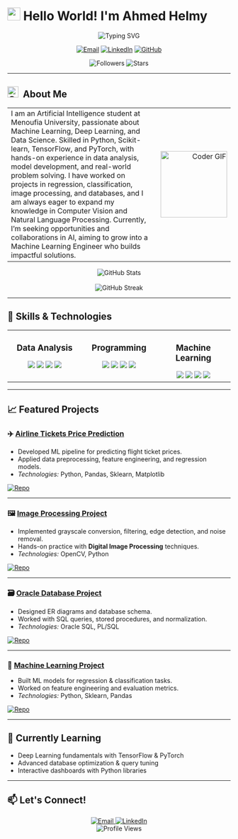 # <img src="https://raw.githubusercontent.com/TheDudeThatCode/TheDudeThatCode/master/Assets/Hi.gif" width="29px"> Hello World! I'm Ahmed Helmy

<div align="center">
  <img src="https://readme-typing-svg.herokuapp.com?font=Fira+Code&pause=1000&color=8be9fd&center=true&vCenter=true&width=435&lines=AI+Student+%7C+Machine+Learning;Machine+Learning+Developer;Future+ML+Engineer" alt="Typing SVG" />
</div>

<p align="center">
  <a href="mailto:minaibrahim365@gmail.com"><img src="https://img.shields.io/badge/Email-D14836?style=for-the-badge&logo=gmail&logoColor=white" alt="Email" /></a>
  <a href="https://www.linkedin.com/in/mina-ibrahim-ab7472313"><img src="https://img.shields.io/badge/LinkedIn-0077B5?style=for-the-badge&logo=linkedin&logoColor=white" alt="LinkedIn" /></a>
  <a href="https://github.com/MinaIbrahim365"><img src="https://img.shields.io/badge/GitHub-100000?style=for-the-badge&logo=github&logoColor=white" alt="GitHub" /></a>
</p>

<p align="center">
<img alt="Followers" src="https://img.shields.io/github/followers/Meda12623?label=Followers&style=social">
<img alt="Stars" src="https://img.shields.io/github/stars/Meda12623?label=Stars&style=social">

</p>

---

## <img alt="GIF" src="https://github.com/SP-XD/SP-XD/blob/main/images/Developer.gif" width="25" /> &nbsp;About Me

<table>
  <tr>
    <td width="65%" valign="top">
   I am an Artificial Intelligence student at Menoufia University, passionate about Machine Learning, Deep Learning, and Data Science.  
Skilled in Python, Scikit-learn, TensorFlow, and PyTorch, with hands-on experience in data analysis, model development, and real-world problem solving.  
I have worked on projects in regression, classification, image processing, and databases, and I am always eager to expand my knowledge in Computer Vision and Natural Language Processing.  
Currently, I’m seeking opportunities and collaborations in AI, aiming to grow into a Machine Learning Engineer  who builds impactful solutions.
    </td>
    <td width="35%" align="right">
      <img src="https://media.giphy.com/media/M9gbBd9nbDrOTu1Mqx/giphy.gif" height="150" alt="Coder GIF"/>
    </td>
  </tr>
</table>

<div align="center">
  <img src="https://github-readme-stats.vercel.app/api?username=minaibrahim&show_icons=true&theme=dracula&hide_border=true" alt="GitHub Stats" />
  <br><br>
  <img src="https://github-readme-streak-stats.herokuapp.com/?user=minaibrahim&theme=dracula" alt="GitHub Streak" />
</div>

---

## 🚀 Skills & Technologies

<table>
  <tr>
    <td valign="top" width="33%">
      <h3 align="center">Data Analysis</h3>
      <div align="center">  
        <img src="https://img.shields.io/badge/Excel-217346?style=for-the-badge&logo=microsoft-excel&logoColor=white" />
        <img src="https://img.shields.io/badge/SQL-%2300758F.svg?style=for-the-badge&logo=sqlite&logoColor=white" />
        <img src="https://img.shields.io/badge/Pandas-150458?style=for-the-badge&logo=pandas&logoColor=white" />
        <img src="https://img.shields.io/badge/Numpy-013243?style=for-the-badge&logo=numpy&logoColor=white" />
      </div>
    </td>
    <td valign="top" width="33%">
      <h3 align="center">Programming</h3>
      <div align="center">  
        <img src="https://img.shields.io/badge/Python-3776AB?style=for-the-badge&logo=python&logoColor=white" />
        <img src="https://img.shields.io/badge/Git-F05033?style=for-the-badge&logo=git&logoColor=white" />
        <img src="https://img.shields.io/badge/Jupyter-F37626?style=for-the-badge&logo=jupyter&logoColor=white" />
        <img src="https://img.shields.io/badge/C++-00599C?style=for-the-badge&logo=c%2b%2b&logoColor=white" />
      </div>
    </td>
    <td valign="top" width="33%">
      <h3 align="center">Machine Learning</h3>
      <div align="center">  
        <img src="https://img.shields.io/badge/Scikit--Learn-F7931E?style=for-the-badge&logo=scikit-learn&logoColor=white" />
        <img src="https://img.shields.io/badge/Matplotlib-ffffff?style=for-the-badge&logo=matplotlib&logoColor=black" />
        <img src="https://img.shields.io/badge/Seaborn-71ADBC?style=for-the-badge&logo=seaborn&logoColor=white" />
        <img src="https://img.shields.io/badge/OpenCV-5C3EE8?style=for-the-badge&logo=opencv&logoColor=white" />
      </div>
    </td>
  </tr>
</table>

---

## 📈 Featured Projects

### ✈️ [Airline Tickets Price Prediction](https://github.com/Meda12623/airlines_tickets_regression)  
- Developed ML pipeline for predicting flight ticket prices.  
- Applied data preprocessing, feature engineering, and regression models.  
- *Technologies:* Python, Pandas, Sklearn, Matplotlib  

[![Repo](https://img.shields.io/badge/GitHub-Repo-black?style=for-the-badge&logo=github)](https://github.com/Meda12623/airlines_tickets_regression)

---

### 🖼 [Image Processing Project](https://github.com/Meda12623/image-processing-project-)  
- Implemented grayscale conversion, filtering, edge detection, and noise removal.  
- Hands-on practice with **Digital Image Processing** techniques.  
- *Technologies:* OpenCV, Python  

[![Repo](https://img.shields.io/badge/GitHub-Repo-black?style=for-the-badge&logo=github)](https://github.com/Meda12623/image-processing-project-)

---

### 🗃 [Oracle Database Project](https://github.com/Meda12623/Oracle-DataBase)  
- Designed ER diagrams and database schema.  
- Worked with SQL queries, stored procedures, and normalization.  
- *Technologies:* Oracle SQL, PL/SQL  

[![Repo](https://img.shields.io/badge/GitHub-Repo-black?style=for-the-badge&logo=github)](https://github.com/Meda12623/Oracle-DataBase)

---

### 🤖 [Machine Learning Project](https://github.com/Meda12623/Machine-learning-project)  
- Built ML models for regression & classification tasks.  
- Worked on feature engineering and evaluation metrics.  
- *Technologies:* Python, Sklearn, Pandas  

[![Repo](https://img.shields.io/badge/GitHub-Repo-black?style=for-the-badge&logo=github)](https://github.com/Meda12623/Machine-learning-project)

---

## 🧠 Currently Learning
- Deep Learning fundamentals with TensorFlow & PyTorch  
- Advanced database optimization & query tuning  
- Interactive dashboards with Python libraries  

---

## 📫 Let's Connect!
<div align="center">
  <a href="mailto:minaibrahim365@gmail.com">
    <img src="https://img.shields.io/badge/Email-D14836?style=for-the-badge&logo=gmail&logoColor=white" alt="Email" />
  </a>
  <a href="https://www.linkedin.com/in/mina-ibrahim-ab7472313">
    <img src="https://img.shields.io/badge/LinkedIn-0077B5?style=for-the-badge&logo=linkedin&logoColor=white" alt="LinkedIn" />
  </a>
</div>

<div align="center">
  <img src="https://komarev.com/ghpvc/?username=MinaIbrahim365&style=flat-square&color=blue" alt="Profile Views" />
</div>
